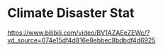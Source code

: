 # Climate Disaster Stat

https://www.bilibili.com/video/BV1AZAEeZEWc/?vd_source=074e15df4d816e8ebbec8bdbdf4d6925